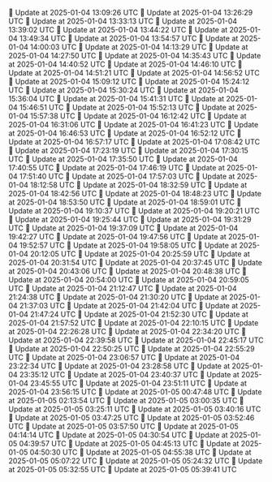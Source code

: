 🔄 Update at 2025-01-04 13:09:26 UTC
🔄 Update at 2025-01-04 13:26:29 UTC
🔄 Update at 2025-01-04 13:33:13 UTC
🔄 Update at 2025-01-04 13:39:02 UTC
🔄 Update at 2025-01-04 13:44:22 UTC
🔄 Update at 2025-01-04 13:49:34 UTC
🔄 Update at 2025-01-04 13:54:57 UTC
🔄 Update at 2025-01-04 14:00:03 UTC
🔄 Update at 2025-01-04 14:13:29 UTC
🔄 Update at 2025-01-04 14:27:50 UTC
🔄 Update at 2025-01-04 14:35:43 UTC
🔄 Update at 2025-01-04 14:40:52 UTC
🔄 Update at 2025-01-04 14:46:10 UTC
🔄 Update at 2025-01-04 14:51:21 UTC
🔄 Update at 2025-01-04 14:56:52 UTC
🔄 Update at 2025-01-04 15:09:12 UTC
🔄 Update at 2025-01-04 15:24:12 UTC
🔄 Update at 2025-01-04 15:30:24 UTC
🔄 Update at 2025-01-04 15:36:04 UTC
🔄 Update at 2025-01-04 15:41:31 UTC
🔄 Update at 2025-01-04 15:46:51 UTC
🔄 Update at 2025-01-04 15:52:13 UTC
🔄 Update at 2025-01-04 15:57:38 UTC
🔄 Update at 2025-01-04 16:12:42 UTC
🔄 Update at 2025-01-04 16:31:06 UTC
🔄 Update at 2025-01-04 16:41:23 UTC
🔄 Update at 2025-01-04 16:46:53 UTC
🔄 Update at 2025-01-04 16:52:12 UTC
🔄 Update at 2025-01-04 16:57:17 UTC
🔄 Update at 2025-01-04 17:08:42 UTC
🔄 Update at 2025-01-04 17:23:19 UTC
🔄 Update at 2025-01-04 17:30:15 UTC
🔄 Update at 2025-01-04 17:35:50 UTC
🔄 Update at 2025-01-04 17:40:55 UTC
🔄 Update at 2025-01-04 17:46:19 UTC
🔄 Update at 2025-01-04 17:51:40 UTC
🔄 Update at 2025-01-04 17:57:03 UTC
🔄 Update at 2025-01-04 18:12:58 UTC
🔄 Update at 2025-01-04 18:32:59 UTC
🔄 Update at 2025-01-04 18:42:56 UTC
🔄 Update at 2025-01-04 18:48:23 UTC
🔄 Update at 2025-01-04 18:53:50 UTC
🔄 Update at 2025-01-04 18:59:01 UTC
🔄 Update at 2025-01-04 19:10:37 UTC
🔄 Update at 2025-01-04 19:20:21 UTC
🔄 Update at 2025-01-04 19:25:44 UTC
🔄 Update at 2025-01-04 19:31:29 UTC
🔄 Update at 2025-01-04 19:37:09 UTC
🔄 Update at 2025-01-04 19:42:27 UTC
🔄 Update at 2025-01-04 19:47:56 UTC
🔄 Update at 2025-01-04 19:52:57 UTC
🔄 Update at 2025-01-04 19:58:05 UTC
🔄 Update at 2025-01-04 20:12:05 UTC
🔄 Update at 2025-01-04 20:25:59 UTC
🔄 Update at 2025-01-04 20:31:54 UTC
🔄 Update at 2025-01-04 20:37:45 UTC
🔄 Update at 2025-01-04 20:43:06 UTC
🔄 Update at 2025-01-04 20:48:38 UTC
🔄 Update at 2025-01-04 20:54:00 UTC
🔄 Update at 2025-01-04 20:59:05 UTC
🔄 Update at 2025-01-04 21:12:47 UTC
🔄 Update at 2025-01-04 21:24:38 UTC
🔄 Update at 2025-01-04 21:30:20 UTC
🔄 Update at 2025-01-04 21:37:03 UTC
🔄 Update at 2025-01-04 21:42:04 UTC
🔄 Update at 2025-01-04 21:47:24 UTC
🔄 Update at 2025-01-04 21:52:30 UTC
🔄 Update at 2025-01-04 21:57:52 UTC
🔄 Update at 2025-01-04 22:10:15 UTC
🔄 Update at 2025-01-04 22:26:28 UTC
🔄 Update at 2025-01-04 22:34:20 UTC
🔄 Update at 2025-01-04 22:39:58 UTC
🔄 Update at 2025-01-04 22:45:17 UTC
🔄 Update at 2025-01-04 22:50:25 UTC
🔄 Update at 2025-01-04 22:55:29 UTC
🔄 Update at 2025-01-04 23:06:57 UTC
🔄 Update at 2025-01-04 23:22:34 UTC
🔄 Update at 2025-01-04 23:28:58 UTC
🔄 Update at 2025-01-04 23:35:12 UTC
🔄 Update at 2025-01-04 23:40:37 UTC
🔄 Update at 2025-01-04 23:45:55 UTC
🔄 Update at 2025-01-04 23:51:11 UTC
🔄 Update at 2025-01-04 23:56:15 UTC
🔄 Update at 2025-01-05 00:47:48 UTC
🔄 Update at 2025-01-05 02:13:54 UTC
🔄 Update at 2025-01-05 03:00:35 UTC
🔄 Update at 2025-01-05 03:25:11 UTC
🔄 Update at 2025-01-05 03:40:16 UTC
🔄 Update at 2025-01-05 03:47:25 UTC
🔄 Update at 2025-01-05 03:52:46 UTC
🔄 Update at 2025-01-05 03:57:50 UTC
🔄 Update at 2025-01-05 04:14:14 UTC
🔄 Update at 2025-01-05 04:30:54 UTC
🔄 Update at 2025-01-05 04:39:57 UTC
🔄 Update at 2025-01-05 04:45:13 UTC
🔄 Update at 2025-01-05 04:50:30 UTC
🔄 Update at 2025-01-05 04:55:38 UTC
🔄 Update at 2025-01-05 05:07:22 UTC
🔄 Update at 2025-01-05 05:24:32 UTC
🔄 Update at 2025-01-05 05:32:55 UTC
🔄 Update at 2025-01-05 05:39:41 UTC
